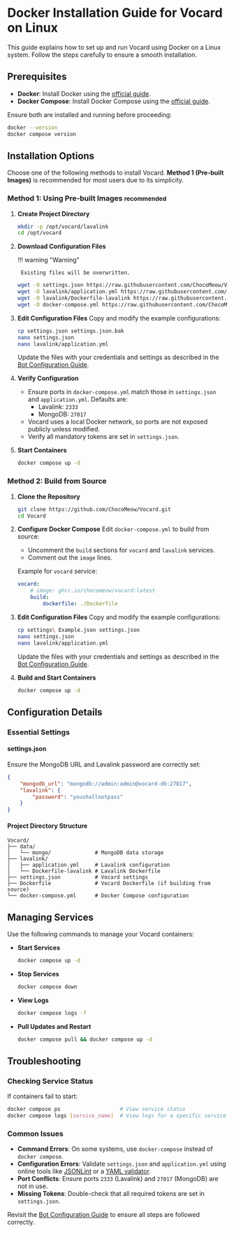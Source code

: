 # Docker Installation Guide for Vocard on Linux

This guide explains how to set up and run Vocard using Docker on a Linux system. Follow the steps carefully to ensure a smooth installation.

## Prerequisites

-   **Docker**: Install Docker using the [official guide](https://docs.docker.com/engine/install/).
-   **Docker Compose**: Install Docker Compose using the [official guide](https://docs.docker.com/compose/install/).

Ensure both are installed and running before proceeding:

```bash
docker --version
docker compose version
```

## Installation Options

Choose one of the following methods to install Vocard. **Method 1 (Pre-built Images)** is recommended for most users due to its simplicity.

### Method 1: Using Pre-built Images <small>recommended</small>

1.  **Create Project Directory**

    ```bash
    mkdir -p /opt/vocard/lavalink
    cd /opt/vocard
    ```

2.  **Download Configuration Files**

    !!! warning "Warning"

         Existing files will be overwritten.

    ```bash
    wget -O settings.json https://raw.githubusercontent.com/ChocoMeow/Vocard/main/settings%20Example.json
    wget -O lavalink/application.yml https://raw.githubusercontent.com/ChocoMeow/Vocard/main/examples/application.yml
    wget -O lavalink/Dockerfile-lavalink https://raw.githubusercontent.com/ChocoMeow/Vocard/main/lavalink/Dockerfile-lavalink
    wget -O docker-compose.yml https://raw.githubusercontent.com/ChocoMeow/Vocard/main/docker-compose.yml
    ```

3.  **Edit Configuration Files**
    Copy and modify the example configurations:

    ```bash
    cp settings.json settings.json.bak
    nano settings.json
    nano lavalink/application.yml
    ```

    Update the files with your credentials and settings as described in the [Bot Configuration Guide].

4.  **Verify Configuration**

    - Ensure ports in `docker-compose.yml` match those in `settings.json` and `application.yml`. Defaults are:
        - Lavalink: `2333`
        - MongoDB: `27017`
    - Vocard uses a local Docker network, so ports are not exposed publicly unless modified.
    - Verify all mandatory tokens are set in `settings.json`.

5.  **Start Containers**
    ```bash
    docker compose up -d
    ```

### Method 2: Build from Source

1. **Clone the Repository**

    ```bash
    git clone https://github.com/ChocoMeow/Vocard.git
    cd Vocard
    ```

2. **Configure Docker Compose**
   Edit `docker-compose.yml` to build from source:

    - Uncomment the `build` sections for `vocard` and `lavalink` services.
    - Comment out the `image` lines.

    Example for `vocard` service:

    ```yaml
    vocard:
        # image: ghcr.io/chocomeow/vocard:latest
        build:
            dockerfile: ./Dockerfile
    ```

3. **Edit Configuration Files**
   Copy and modify the example configurations:

    ```bash
    cp settings\ Example.json settings.json
    nano settings.json
    nano lavalink/application.yml
    ```

    Update the files with your credentials and settings as described in the [Bot Configuration Guide].

4. **Build and Start Containers**
    ```bash
    docker compose up -d
    ```

## Configuration Details

### Essential Settings

#### settings.json

Ensure the MongoDB URL and Lavalink password are correctly set:

```json
{
    "mongodb_url": "mongodb://admin:admin@vocard-db:27017",
    "lavalink": {
        "password": "youshallnotpass"
    }
}
```

#### Project Directory Structure

```shell
Vocard/
├── data/
│   └── mongo/              # MongoDB data storage
├── lavalink/
│   ├── application.yml     # Lavalink configuration
│   └── Dockerfile-lavalink # Lavalink Dockerfile
├── settings.json           # Vocard settings
├── Dockerfile              # Vocard Dockerfile (if building from source)
└── docker-compose.yml      # Docker Compose configuration
```

## Managing Services

Use the following commands to manage your Vocard containers:

-   **Start Services**

    ```bash
    docker compose up -d
    ```

-   **Stop Services**

    ```bash
    docker compose down
    ```

-   **View Logs**

    ```bash
    docker compose logs -f
    ```

-   **Pull Updates and Restart**
    ```bash
    docker compose pull && docker compose up -d
    ```

## Troubleshooting

### Checking Service Status

If containers fail to start:

```bash
docker compose ps                   # View service status
docker compose logs [service_name]  # View logs for a specific service (e.g., vocard, lavalink)
```

### Common Issues

-   **Command Errors**: On some systems, use `docker-compose` instead of `docker compose`.
-   **Configuration Errors**: Validate `settings.json` and `application.yml` using online tools like [JSONLint](https://jsonlint.com/) or a [YAML validator](https://www.yamllint.com).
-   **Port Conflicts**: Ensure ports `2333` (Lavalink) and `27017` (MongoDB) are not in use.
-   **Missing Tokens**: Double-check that all required tokens are set in `settings.json`.

Revisit the [Bot Configuration Guide] to ensure all steps are followed correctly.

[Bot Configuration Guide]: ../config